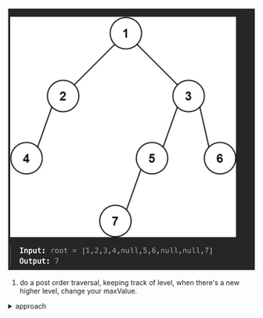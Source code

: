 ![bmtv](bmtv.png)

1. do a post order traversal, keeping track of level, when there's a new higher level, change your maxValue.

<details>
<summary>approach</summary>

```js
/**
 * Definition for a binary tree node.
 * function TreeNode(val, left, right) {
 *     this.val = (val===undefined ? 0 : val)
 *     this.left = (left===undefined ? null : left)
 *     this.right = (right===undefined ? null : right)
 * }
 */
/**
 * @param {TreeNode} root
 * @return {number}
 */
var findBottomLeftValue = function(root) {
    let maxLevel = -1;
    let maxEle = 0;

    function postOrder(root, level){
        if(!root) return;

        postOrder(root.left, level+1);
        postOrder(root.right, level + 1);
        if(level > maxLevel){
            maxEle = root.val;
            maxLevel = level;
        }
    }

    postOrder(root, 0);
    return maxEle;
};
```
</details>